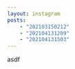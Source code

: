 ```yaml
---
layout: instagram
posts:
    - "202103150212"
    - "202104131209"
    - "202104131503"
---
```

asdf
